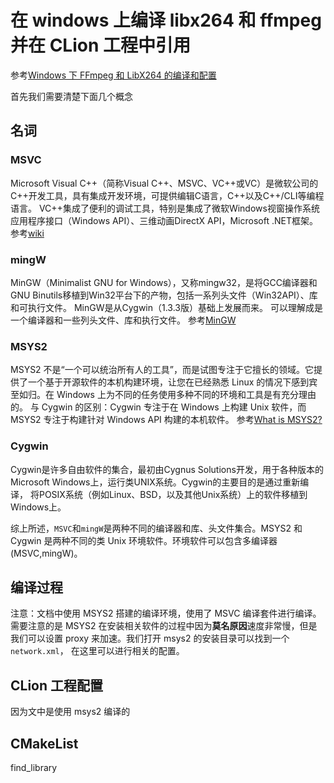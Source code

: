 # 在 windows 上编译 libx264 和 ffmpeg 并在 CLion 工程中引用

参考[Windows 下 FFmpeg 和 LibX264 的编译和配置](https://glumes.com/post/ffmpeg/windows-compile-ffmpeg-with-libx264/)

首先我们需要清楚下面几个概念

## 名词

### MSVC

Microsoft Visual C++（简称Visual C++、MSVC、VC++或VC）是微软公司的C++开发工具，具有集成开发环境，可提供编辑C语言，C++以及C++/CLI等编程语言。 
VC++集成了便利的调试工具，特别是集成了微软Windows视窗操作系统应用程序接口（Windows API）、三维动画DirectX API，Microsoft .NET框架。
参考[wiki](https://zh.wikipedia.org/wiki/Microsoft_Visual_C%2B%2B)

### mingW

MinGW（Minimalist GNU for Windows），又称mingw32，是将GCC编译器和GNU Binutils移植到Win32平台下的产物，包括一系列头文件（Win32API）、库和可执行文件。 MinGW是从Cygwin（1.3.3版）基础上发展而来。
可以理解成是一个编译器和一些列头文件、库和执行文件。
参考[MinGW](https://zh.wikipedia.org/wiki/MinGW)

### MSYS2
MSYS2 不是“一个可以统治所有人的工具”，而是试图专注于它擅长的领域。它提供了一个基于开源软件的本机构建环境，让您在已经熟悉 Linux 的情况下感到宾至如归。在 Windows 上为不同的任务使用多种不同的环境和工具是有充分理由的。
与 Cygwin 的区别：Cygwin 专注于在 Windows 上构建 Unix 软件，而 MSYS2 专注于构建针对 Windows API 构建的本机软件。
参考[What is MSYS2?](https://www.msys2.org/docs/what-is-msys2/)

### Cygwin

Cygwin是许多自由软件的集合，最初由Cygnus Solutions开发，用于各种版本的Microsoft Windows上，运行类UNIX系统。Cygwin的主要目的是通过重新编译，
将POSIX系统（例如Linux、BSD，以及其他Unix系统）上的软件移植到Windows上。

综上所述，`MSVC`和`mingW`是两种不同的编译器和库、头文件集合。MSYS2 和 Cygwin 是两种不同的类 Unix 环境软件。环境软件可以包含多编译器(MSVC,mingW)。

## 编译过程

注意：文档中使用 MSYS2 搭建的编译环境，使用了 MSVC 编译套件进行编译。需要注意的是 MSYS2 在安装相关软件的过程中因为**莫名原因**速度非常慢，但是我们可以设置 proxy 来加速。我们打开 msys2 的安装目录可以找到一个`network.xml`，
在这里可以进行相关的配置。

## CLion 工程配置

因为文中是使用 msys2 编译的

## CMakeList

find_library

